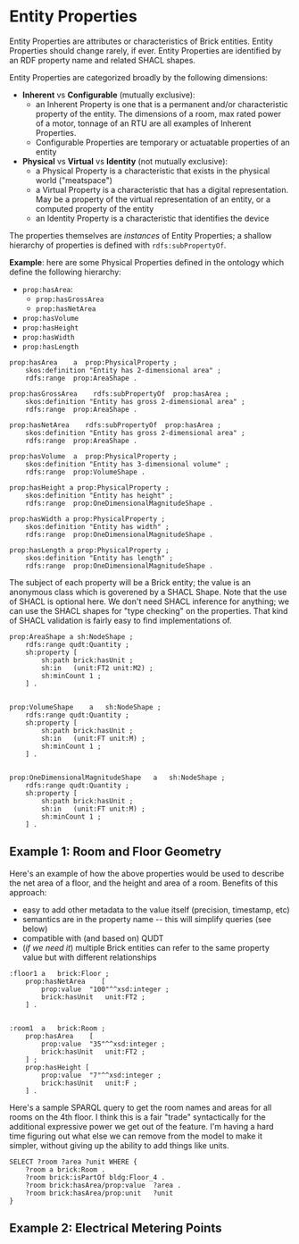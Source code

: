 # Entity Properties

Entity Properties are attributes or characteristics of Brick entities. Entity Properties should change rarely, if ever. Entity Properties are identified by an RDF property name and related SHACL shapes.

Entity Properties are categorized broadly by the following dimensions:
- **Inherent** vs **Configurable** (mutually exclusive):
    - an Inherent Property is one that is a permanent and/or characteristic property of the entity. The dimensions of a room, max rated power of a motor, tonnage of an RTU are all examples of Inherent Properties.
    - Configurable Properties are temporary or actuatable properties of an entity
- **Physical** vs **Virtual** vs **Identity** (not mutually exclusive):
    - a Physical Property is a characteristic that exists in the physical world ("meatspace")
    - a Virtual Property is a characteristic that has a digital representation. May be a property of the virtual representation of an entity, or a computed property of the entity
    - an Identity Property is a characteristic that identifies the device

The properties themselves are *instances* of Entity Properties; a shallow hierarchy of properties is defined with `rdfs:subPropertyOf`.

**Example**: here are some Physical Properties defined in the ontology which define the following hierarchy:
- `prop:hasArea`:
    - `prop:hasGrossArea`
    - `prop:hasNetArea`
- `prop:hasVolume`
- `prop:hasHeight`
- `prop:hasWidth`
- `prop:hasLength`

```ttl
prop:hasArea    a  prop:PhysicalProperty ;
    skos:definition "Entity has 2-dimensional area" ;
    rdfs:range  prop:AreaShape .

prop:hasGrossArea    rdfs:subPropertyOf  prop:hasArea ;
    skos:definition "Entity has gross 2-dimensional area" ;
    rdfs:range  prop:AreaShape .

prop:hasNetArea    rdfs:subPropertyOf  prop:hasArea ;
    skos:definition "Entity has gross 2-dimensional area" ;
    rdfs:range  prop:AreaShape .

prop:hasVolume  a  prop:PhysicalProperty ;
    skos:definition "Entity has 3-dimensional volume" ;
    rdfs:range  prop:VolumeShape .

prop:hasHeight a prop:PhysicalProperty ;
    skos:definition "Entity has height" ;
    rdfs:range  prop:OneDimensionalMagnitudeShape .

prop:hasWidth a prop:PhysicalProperty ;
    skos:definition "Entity has width" ;
    rdfs:range  prop:OneDimensionalMagnitudeShape .

prop:hasLength a prop:PhysicalProperty ;
    skos:definition "Entity has length" ;
    rdfs:range  prop:OneDimensionalMagnitudeShape .
```

The subject of each property will be a Brick entity; the value is an anonymous class which is goverened by a SHACL Shape. Note that the use of SHACL is optional here. We don't need SHACL inference for anything; we can use the SHACL shapes for "type checking" on the properties. That kind of SHACL validation is fairly easy to find implementations of.

```ttl
prop:AreaShape a sh:NodeShape ;
    rdfs:range qudt:Quantity ;
    sh:property [
        sh:path brick:hasUnit ;
        sh:in   (unit:FT2 unit:M2) ;
        sh:minCount 1 ;
    ] .


prop:VolumeShape    a   sh:NodeShape ;
    rdfs:range qudt:Quantity ;
    sh:property [
        sh:path brick:hasUnit ;
        sh:in   (unit:FT unit:M) ;
        sh:minCount 1 ;
    ] .


prop:OneDimensionalMagnitudeShape   a   sh:NodeShape ;
    rdfs:range qudt:Quantity ;
    sh:property [
        sh:path brick:hasUnit ;
        sh:in   (unit:FT unit:M) ;
        sh:minCount 1 ;
    ] .
```

## Example 1: Room and Floor Geometry

Here's an example of how the above properties would be used to describe the net area of a floor, and the height and area of a room. Benefits of this approach:
- easy to add other metadata to the value itself (precision, timestamp, etc)
- semantics are in the property name -- this will simplify queries (see below)
- compatible with (and based on) QUDT
- (*if we need it*) multiple Brick entities can refer to the same property value but with different relationships

```ttl
:floor1 a   brick:Floor ;
    prop:hasNetArea    [
        prop:value  "100"^^xsd:integer ;
        brick:hasUnit   unit:FT2 ;
    ] .


:room1  a   brick:Room ;
    prop:hasArea    [
        prop:value  "35"^^xsd:integer ;
        brick:hasUnit   unit:FT2 ;
    ] ;
    prop:hasHeight [
        prop:value  "7"^^xsd:integer ;
        brick:hasUnit   unit:F ;
    ] .

```

Here's a sample SPARQL query to get the room names and areas for all rooms on the 4th floor. I think this is a fair "trade" syntactically for the additional expressive power we get out of the feature. I'm having a hard time figuring out what else we can remove from the model to make it simpler, without giving up the ability to add things like units.

```sparql
SELECT ?room ?area ?unit WHERE {
    ?room a brick:Room .
    ?room brick:isPartOf bldg:Floor_4 .
    ?room brick:hasArea/prop:value  ?area .
    ?room brick:hasArea/prop:unit   ?unit
}
```

## Example 2: Electrical Metering Points
